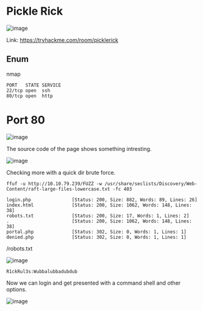 # Pickle Rick

![image](https://user-images.githubusercontent.com/5285547/129107725-574bedc0-0dbe-452a-b0c1-a1ca6ea18283.png)

Link: https://tryhackme.com/room/picklerick

## Enum

nmap 

```
PORT   STATE SERVICE
22/tcp open  ssh
80/tcp open  http
```

# Port 80

![image](https://user-images.githubusercontent.com/5285547/129107973-8645391b-34ad-42c0-9ba0-522d824d979d.png)

The source code of the page shows something intresting. 

![image](https://user-images.githubusercontent.com/5285547/129108043-7bf54e11-c16d-4158-8928-715bf7db9660.png)

Checking more with a quick dir brute force. 

```
ffuf -u http://10.10.79.239/FUZZ -w /usr/share/seclists/Discovery/Web-Content/raft-large-files-lowercase.txt -fc 403

login.php               [Status: 200, Size: 882, Words: 89, Lines: 26]
index.html              [Status: 200, Size: 1062, Words: 148, Lines: 38]
robots.txt              [Status: 200, Size: 17, Words: 1, Lines: 2]
.                       [Status: 200, Size: 1062, Words: 148, Lines: 38]
portal.php              [Status: 302, Size: 0, Words: 1, Lines: 1]
denied.php              [Status: 302, Size: 0, Words: 1, Lines: 1]
```

/robots.txt

![image](https://user-images.githubusercontent.com/5285547/129108733-19aa3834-7ac4-4580-8871-850d353aacdf.png)

```
R1ckRul3s:Wubbalubbadubdub
```

Now we can login and get presented with a command shell and other options. 

![image](https://user-images.githubusercontent.com/5285547/129109015-ee510ce4-870c-41b8-8bde-d3e70f436c60.png)



